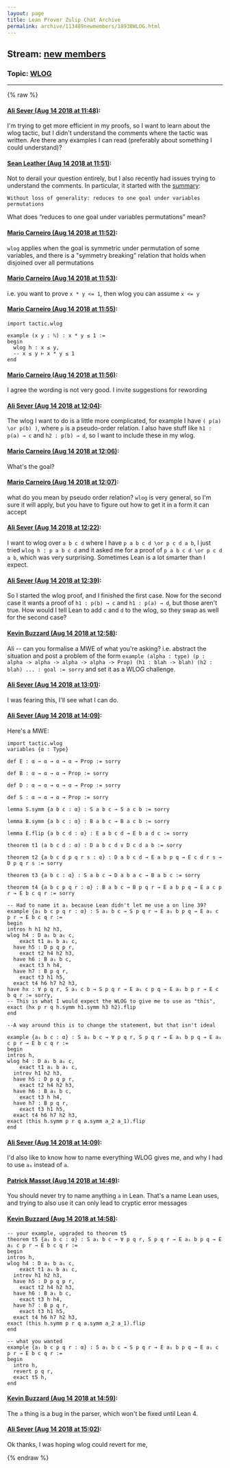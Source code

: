 ```yaml
---
layout: page
title: Lean Prover Zulip Chat Archive 
permalink: archive/113489newmembers/18938WLOG.html
---
```


## Stream: [new members](index.html)
### Topic: [WLOG](18938WLOG.html)

---


{% raw %}
#### [ Ali Sever (Aug 14 2018 at 11:48)](https://leanprover.zulipchat.com/#narrow/stream/113489-new%20members/topic/WLOG/near/132101162):
I'm trying to get more efficient in my proofs, so I want to learn about the wlog tactic, but I didn't understand the comments where the tactic was written. Are there any examples I can read (preferably about something I could understand)?

#### [ Sean Leather (Aug 14 2018 at 11:51)](https://leanprover.zulipchat.com/#narrow/stream/113489-new%20members/topic/WLOG/near/132101277):
Not to derail your question entirely, but I also recently had issues trying to understand the comments. In particular, it started with the [summary](https://github.com/leanprover-community/mathlib/blob/57194fa57e76721a517d6969ee88a6007f0722b3/tactic/wlog.lean#L111):

```quote
Without loss of generality: reduces to one goal under variables permutations
```

What does “reduces to one goal under variables permutations” mean?

#### [ Mario Carneiro (Aug 14 2018 at 11:52)](https://leanprover.zulipchat.com/#narrow/stream/113489-new%20members/topic/WLOG/near/132101345):
`wlog` applies when the goal is symmetric under permutation of some variables, and there is a "symmetry breaking" relation that holds when disjoined over all permutations

#### [ Mario Carneiro (Aug 14 2018 at 11:53)](https://leanprover.zulipchat.com/#narrow/stream/113489-new%20members/topic/WLOG/near/132101353):
i.e. you want to prove `x * y <= 1`, then wlog you can assume `x <= y`

#### [ Mario Carneiro (Aug 14 2018 at 11:55)](https://leanprover.zulipchat.com/#narrow/stream/113489-new%20members/topic/WLOG/near/132101420):
```lean
import tactic.wlog

example (x y : ℕ) : x * y ≤ 1 :=
begin
  wlog h : x ≤ y,
  -- x ≤ y ⊢ x * y ≤ 1
end
```

#### [ Mario Carneiro (Aug 14 2018 at 11:56)](https://leanprover.zulipchat.com/#narrow/stream/113489-new%20members/topic/WLOG/near/132101472):
I agree the wording is not very good. I invite suggestions for rewording

#### [ Ali Sever (Aug 14 2018 at 12:04)](https://leanprover.zulipchat.com/#narrow/stream/113489-new%20members/topic/WLOG/near/132101818):
The wlog I want to do is a little more complicated, for example I have `( p(a) \or p(b) )`, where `p` is a pseudo-order relation.  I also have stuff like `h1 : p(a) → c` and `h2 : p(b) → d`, so I want to include these in my wlog.

#### [ Mario Carneiro (Aug 14 2018 at 12:06)](https://leanprover.zulipchat.com/#narrow/stream/113489-new%20members/topic/WLOG/near/132101891):
What's the goal?

#### [ Mario Carneiro (Aug 14 2018 at 12:07)](https://leanprover.zulipchat.com/#narrow/stream/113489-new%20members/topic/WLOG/near/132101933):
what do you mean by pseudo order relation? `wlog` is very general, so I'm sure it will apply, but you have to figure out how to get it in a form it can accept

#### [ Ali Sever (Aug 14 2018 at 12:22)](https://leanprover.zulipchat.com/#narrow/stream/113489-new%20members/topic/WLOG/near/132102577):
I want to wlog over `a b c d` where I have `p a b c d \or p c d a b`, I just tried `wlog h : p a b c d` and it asked me for a proof of `p a b c d \or p c d a b`, which was very surprising. Sometimes Lean is a lot smarter than I expect.

#### [ Ali Sever (Aug 14 2018 at 12:39)](https://leanprover.zulipchat.com/#narrow/stream/113489-new%20members/topic/WLOG/near/132103235):
So I started the wlog proof, and I finished the first case. Now for the second case it wants a proof of `h1 : p(b) → c` and `h1 : p(a) → d`, but those aren't true. How would I tell Lean to add `c` and `d` to the wlog, so they swap as well for the second case?

#### [ Kevin Buzzard (Aug 14 2018 at 12:58)](https://leanprover.zulipchat.com/#narrow/stream/113489-new%20members/topic/WLOG/near/132104067):
Ali -- can you formalise a MWE of what you're asking? i.e. abstract the situation and post a problem of the form `example (alpha : type) (p : alpha -> alpha -> alpha -> alpha -> Prop) (h1 : blah -> blah) (h2 : blah) ... : goal := sorry` and set it as a WLOG challenge.

#### [ Ali Sever (Aug 14 2018 at 13:01)](https://leanprover.zulipchat.com/#narrow/stream/113489-new%20members/topic/WLOG/near/132104185):
I was fearing this, I'll see what I can do.

#### [ Ali Sever (Aug 14 2018 at 14:09)](https://leanprover.zulipchat.com/#narrow/stream/113489-new%20members/topic/WLOG/near/132106746):
Here's a MWE: 
```lean
import tactic.wlog
variables {α : Type}

def E : α → α → α → α → Prop := sorry

def B : α → α → α → Prop := sorry

def D : α → α → α → α → Prop := sorry

def S : α → α → α → Prop := sorry

lemma S.symm {a b c : α} : S a b c → S a c b := sorry

lemma B.symm {a b c : α} : B a b c → B a c b := sorry

lemma E.flip {a b c d : α} : E a b c d → E b a d c := sorry

theorem t1 (a b c d : α) : D a b c d ∨ D c d a b := sorry

theorem t2 {a b c d p q r s : α} : D a b c d → E a b p q → E c d r s → D p q r s := sorry

theorem t3 {a b c : α} : S a b c → D a b a c → B a b c := sorry

theorem t4 {a b c p q r : α} : B a b c → B p q r → E a b p q → E a c p r → E b c q r := sorry

-- Had to name it a₁ because Lean didn't let me use a on line 39?
example {a₁ b c p q r : α} : S a₁ b c → S p q r → E a₁ b p q → E a₁ c p r → E b c q r := 
begin
intros h h1 h2 h3,
wlog h4 : D a₁ b a₁ c,
    exact t1 a₁ b a₁ c,
  have h5 : D p q p r,
    exact t2 h4 h2 h3,
  have h6 : B a₁ b c,
    exact t3 h h4,
  have h7 : B p q r,
    exact t3 h1 h5,
  exact t4 h6 h7 h2 h3,
have hx : ∀ p q r, S a₁ c b → S p q r → E a₁ c p q → E a₁ b p r → E c b q r := sorry,
-- This is what I would expect the WLOG to give me to use as "this",
exact (hx p r q h.symm h1.symm h3 h2).flip
end

--A way around this is to change the statement, but that isn't ideal

example {a₁ b c : α} : S a₁ b c → ∀ p q r, S p q r → E a₁ b p q → E a₁ c p r → E b c q r := 
begin
intros h,
wlog h4 : D a₁ b a₁ c,
    exact t1 a₁ b a₁ c,
  introv h1 h2 h3,
  have h5 : D p q p r,
    exact t2 h4 h2 h3,
  have h6 : B a₁ b c,
    exact t3 h h4,
  have h7 : B p q r,
    exact t3 h1 h5,
  exact t4 h6 h7 h2 h3,
exact (this h.symm p r q a.symm a_2 a_1).flip
end
```

#### [ Ali Sever (Aug 14 2018 at 14:09)](https://leanprover.zulipchat.com/#narrow/stream/113489-new%20members/topic/WLOG/near/132106758):
I'd also like to know how to name everything WLOG gives me, and why I had to use `a₁` instead of `a`.

#### [ Patrick Massot (Aug 14 2018 at 14:49)](https://leanprover.zulipchat.com/#narrow/stream/113489-new%20members/topic/WLOG/near/132108487):
You should never try to name anything `a` in Lean. That's a name Lean uses, and trying to also use it can only lead to cryptic error messages

#### [ Kevin Buzzard (Aug 14 2018 at 14:58)](https://leanprover.zulipchat.com/#narrow/stream/113489-new%20members/topic/WLOG/near/132108966):
```lean
-- your example, upgraded to theorem t5
theorem t5 {a₁ b c : α} : S a₁ b c → ∀ p q r, S p q r → E a₁ b p q → E a₁ c p r → E b c q r :=
begin
intros h,
wlog h4 : D a₁ b a₁ c,
    exact t1 a₁ b a₁ c,
  introv h1 h2 h3,
  have h5 : D p q p r,
    exact t2 h4 h2 h3,
  have h6 : B a₁ b c,
    exact t3 h h4,
  have h7 : B p q r,
    exact t3 h1 h5,
  exact t4 h6 h7 h2 h3,
exact (this h.symm p r q a.symm a_2 a_1).flip
end

-- what you wanted
example {a₁ b c p q r : α} : S a₁ b c → S p q r → E a₁ b p q → E a₁ c p r → E b c q r :=
begin
  intro h,
  revert p q r,
  exact t5 h,
end
```

#### [ Kevin Buzzard (Aug 14 2018 at 14:59)](https://leanprover.zulipchat.com/#narrow/stream/113489-new%20members/topic/WLOG/near/132109024):
The `a` thing is a bug in the parser, which won't be fixed until Lean 4.

#### [ Ali Sever (Aug 14 2018 at 15:02)](https://leanprover.zulipchat.com/#narrow/stream/113489-new%20members/topic/WLOG/near/132109241):
Ok thanks, I was hoping wlog could revert for me,


{% endraw %}
